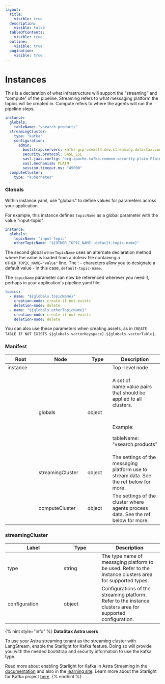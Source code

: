 ```yaml
---
layout:
  title:
    visible: true
  description:
    visible: false
  tableOfContents:
    visible: true
  outline:
    visible: true
  pagination:
    visible: true
---
```


# Instances

This is a declaration of what infrastructure will support the “streaming” and “compute” of the pipeline. Streaming refers to what messaging platform the topics will be created in. Compute refers to where the agents will run the pipeline steps.

```yaml
instance:
  globals:
    tableName: "vsearch.products"
  streamingCluster:
    type: "kafka"
    configuration:
      admin:
        bootstrap.servers: kafka-gcp-useast4.dev.streaming.datastax.com:9093
        security.protocol: SASL_SSL
        sasl.jaas.config: "org.apache.kafka.common.security.plain.PlainLoginModule required username='${ secrets.astra-token.tenant }' password='token:${ secrets.astra-token.token }';"
        sasl.mechanism: PLAIN
        session.timeout.ms: "45000"
  computeCluster:
    type: "kubernetes"
```

### Globals

Within instance.yaml, use "globals" to define values for parameters across your application.

For example, this instance defines `topicName` as a global parameter with the value "input-topic":
```yaml
instance:
  globals:
    topicName: "input-topic"
    otherTopicName: "${OTHER_TOPIC_NAME:-default-topic-name}"
```

The second global `otherTopicName` uses an alternate declaration method where the value is loaded from a dotenv file containing a `OTHER_TOPIC_NAME="value"` line. The `:-` characters allow you to designate a default value - in this case, `default-topic-name`.

The `topicName` parameter can now be referenced wherever you need it, perhaps in your application's pipeline.yaml file:
```yaml
topics:
  - name: "${globals.topicName}"
    creation-mode: create-if-not-exists
    deletion-mode: delete
  - name: "${globals.otherTopicName}"
    creation-mode: create-if-not-exists
    deletion-mode: delete
```

You can also use these parameters when creating assets, as in `CREATE TABLE IF NOT EXISTS ${globals.vectorKeyspace}.${globals.vectorTable}`.

### Manifest

<table><thead><tr><th width="119">Root</th><th width="167">Node</th><th width="94">Type</th><th>Description</th></tr></thead><tbody><tr><td>instance</td><td><br></td><td><br></td><td>Top-level node</td></tr><tr><td><br></td><td>globals</td><td>object</td><td><p>A set of name:value pairs that should be applied to all clusters.</p><p><br></p><p>Example:</p><p>tableName: "vsearch.products"</p></td></tr><tr><td><br></td><td>streamingCluster</td><td>object</td><td>The settings of the messaging platform use to stream data. See the ref below for more.</td></tr><tr><td><br></td><td>computeCluster</td><td>object</td><td>The settings of the cluster where agents process data. See the ref below for more.</td></tr></tbody></table>

### streamingCluster

<table><thead><tr><th width="167">Label</th><th width="107.33333333333331">Type</th><th>Description</th></tr></thead><tbody><tr><td>type</td><td>string</td><td>The type name of messaging platform to be used. Refer to the instance clusters area for supported types.</td></tr><tr><td>configuration</td><td>object</td><td>Configurations of the streaming platform. Refer to the instance clusters area for supported configuration.</td></tr></tbody></table>

{% hint style="info" %}
**DataStax Astra users**

To use your Astra streaming tenant as the streaming cluster with LangStream, enable the Starlight for Kafka feature. Doing so will provide you with the needed bootstrap and security information to use the kafka type.

Read more about enabling Starlight for Kafka in Astra Streaming in the [documentation](https://docs.datastax.com/en/streaming/astra-streaming/developing/astream-kafka.html) and also in the [learning site](https://docs.datastax.com/en/streaming/streaming-learning/use-cases-architectures/starlight/kafka/index.html). Learn more about the Starlight for Kafka project [here](https://docs.datastax.com/en/streaming/starlight-for-kafka/2.10.1.x/index.html).
{% endhint %}

